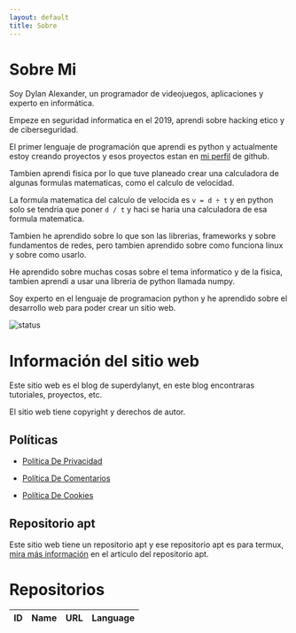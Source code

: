 ```yaml
---
layout: default
title: Sobre
---
```


<link rel="stylesheet" href="https://stackpath.bootstrapcdn.com/bootstrap/4.3.1/css/bootstrap.min.css">
  
<link href="https://fonts.googleapis.com/css?family=Public+Sans:300,500&display=swap" rel="stylesheet">
  
# Sobre Mi

Soy Dylan Alexander, un programador de videojuegos, aplicaciones y experto en informática.

Empeze en seguridad informatica en  el 2019, aprendi sobre hacking etico y de ciberseguridad.

El primer lenguaje de programación que aprendi es python y actualmente estoy creando proyectos y esos proyectos estan en [mi perfil](https://github.com/dylan14567) de github.

Tambien aprendi fisica por lo que tuve planeado crear una calculadora de algunas formulas matematicas, como el calculo de velocidad.

La formula matematica del calculo de velocida es ``` v = d ÷ t ``` y en python solo se tendria que poner ``` d / t ``` y haci se haria una calculadora de esa formula matematica.

Tambien he aprendido sobre lo que son las librerias, frameworks y sobre fundamentos de redes, pero tambien aprendido sobre como funciona linux y sobre como usarlo.

He aprendido sobre muchas cosas sobre el tema informatico y de la fisica, tambien aprendi a usar una libreria de python llamada numpy.

Soy experto en el lenguaje de programacion python y he aprendido sobre el desarrollo web para poder crear un sitio web.

![status](https://github-readme-stats.vercel.app/api?username=dylan14567)

# Información del sitio web

Este sitio web es el blog de superdylanyt, en este blog encontraras tutoriales, proyectos, etc.

El sitio web tiene copyright y derechos de autor.

## Políticas

* [Política De Privacidad](https://dylan14567.github.io/2021/03/08/POL%C3%8DTICA-DE-PRIVACIDAD.html)

* [Política De Comentarios](https://dylan14567.github.io/2021/03/08/politica-de-comentarios.html)

* [Política De Cookies](https://dylan14567.github.io/2021/03/21/Pol%C3%ADtica-de-Cookies.html)

## Repositorio apt

Este sitio web tiene un repositorio apt y ese repositorio apt es para termux, [mira más información](https://dylan14567.github.io/2021/03/09/lab-termux.html) en el articulo del repositorio apt. 

# Repositorios

  <div class="container-fluid mt-3">
    <div class="table-responsive">
      <table class="table table-bordered">
        <thead>
          <tr class="table-info">
            <th scope="col">ID</th>
            <th scope="col">Name</th>
            <th scope="col">URL</th>
            <th scope="col">Language</th>
          </tr>
        </thead>
        <tbody>
          <!-- 
            <tr>
              <td>...</td>
              <td>...</td>
              <td>...</td>
              <td>...</td>
            </tr> 
          -->
        </tbody>
      </table>
    </div>
  </div>
  <!-- jquery cdn  -->
  <script src="https://code.jquery.com/jquery-2.2.4.min.js"></script>
  <!-- custom js -->
<script>

// Create a request variable and assign a new XMLHttpRequest object to it.
var request = new XMLHttpRequest()

// Open a new connection, using the GET request on the URL endpoint
request.open('GET', 'https://api.github.com/users/bibeva/repos', true)

request.onload = function () {
  // Begin accessing JSON data here
  var data = JSON.parse(this.response);

  var statusHTML = '';
  $.each(data, function(i, status) {
    statusHTML += '<tr>';
    statusHTML += '<td>' + status.id + '</td>';
    statusHTML += '<td>' + status.name + '</td>';
    statusHTML += '<td>' + status.html_url + '</td>';
    statusHTML += '<td>' + status.language + '</td>';
    statusHTML += '</tr>';
  });
  $('tbody').html(statusHTML);
}

// Send request
request.send();

</script>
